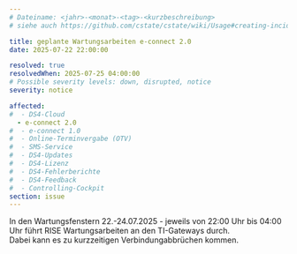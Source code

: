 ```yaml
---
# Dateiname: <jahr>-<monat>-<tag>-<kurzbeschreibung>
# siehe auch https://github.com/cstate/cstate/wiki/Usage#creating-incidents-method-1

title: geplante Wartungsarbeiten e-connect 2.0
date: 2025-07-22 22:00:00

resolved: true
resolvedWhen: 2025-07-25 04:00:00
# Possible severity levels: down, disrupted, notice
severity: notice

affected:
#  - DS4-Cloud
  - e-connect 2.0
#  - e-connect 1.0
#  - Online-Terminvergabe (OTV)
#  - SMS-Service
#  - DS4-Updates
#  - DS4-Lizenz
#  - DS4-Fehlerberichte
#  - DS4-Feedback
#  - Controlling-Cockpit
section: issue
---
```


In den Wartungsfenstern 22.-24.07.2025 - jeweils von 22:00 Uhr bis 04:00 Uhr führt RISE Wartungsarbeiten an den TI-Gateways durch.  
Dabei kann es zu kurzzeitigen Verbindungabbrüchen kommen.
